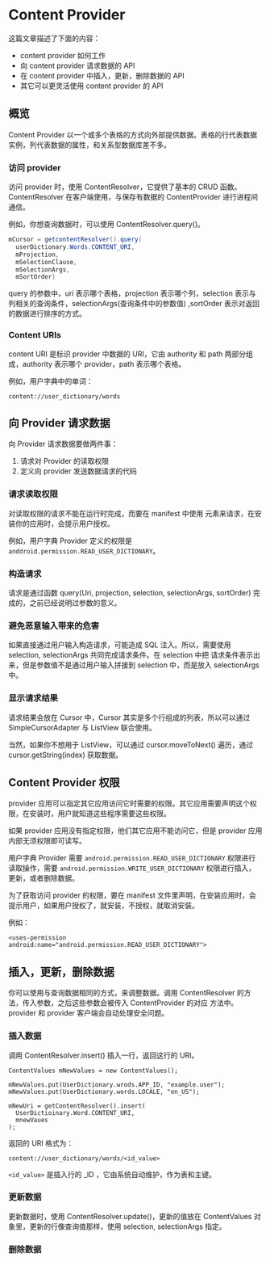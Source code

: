 # Content Provider

这篇文章描述了下面的内容：

* content provider 如何工作
* 向 content provider 请求数据的 API
* 在 content provider 中插入，更新，删除数据的 API
* 其它可以更灵活使用 content provider 的 API

## 概览
Content Provider 以一个或多个表格的方式向外部提供数据。表格的行代表数据实例，列代表数据的属性，和关系型数据库差不多。

### 访问 provider
访问 provider 时，使用 ContentResolver，它提供了基本的 CRUD 函数。ContentResolver 在客户端使用，与保存有数据的 ContentProvider
进行进程间通信。

例如，你想查询数据时，可以使用 ContentResolver.query()。

```java
mCursor = getcontentResolver().query(
  userDictionary.Words.CONTENT_URI,
  mProjection,
  mSelectionClause,
  mSelectionArgs,
  mSortOrder)
```

query 的参数中，uri 表示哪个表格，projection 表示哪个列，selection 表示与列相关的查询条件，selectionArgs(查询条件中的参数值) ,sortOrder 表示对返回的数据进行排序的方式。

### Content URIs
content URI 是标识 provider 中数据的 URI，它由 authority 和 path 两部分组成，authority 表示哪个 provider，path 表示哪个表格。

例如，用户字典中的单词：

```
content://user_dictionary/words
```

## 向 Provider 请求数据
向 Provider 请求数据要做两件事：

1. 请求对 Provider 的读取权限
2. 定义向 provider 发送数据请求的代码

### 请求读取权限
对读取权限的请求不能在运行时完成，而要在 manifest 中使用 <uses-permission> 元素来请求，在安装你的应用时，会提示用户授权。

例如，用户字典 Provider 定义的权限是 `anddroid.permission.READ_USER_DICTIONARY`。

### 构造请求
请求是通过函数 query(Uri, projection, selection, selectionArgs, sortOrder) 完成的，之前已经说明过参数的意义。

### 避免恶意输入带来的危害
如果直接通过用户输入构造请求，可能造成 SQL 注入。所以，需要使用 selection, selectionArgs 共同完成请求条件。在 selection 中把
请求条件表示出来，但是参数值不是通过用户输入拼接到 selection 中，而是放入 selectionArgs 中。

### 显示请求结果
请求结果会放在 Cursor 中，Cursor 其实是多个行组成的列表，所以可以通过  SimpleCursorAdapter 与 ListView 联合使用。

当然，如果你不想用于 ListView，可以通过 cursor.moveToNext() 遍历，通过 cursor.getString(index) 获取数据。

## Content Provider 权限
provider 应用可以指定其它应用访问它时需要的权限。其它应用需要声明这个权限，在安装时，用户就知道这些程序需要这些权限。

如果 provider 应用没有指定权限，他们其它应用不能访问它，但是 provider 应用内部无须权限即可读写。

用户字典 Provider 需要 `android.permission.READ_USER_DICTIONARY` 权限进行读取操作，需要 `android.permission.WRITE_USER_DICTIONARY` 权限进行插入，更新，或者删除数据。

为了获取访问 provider 的权限，要在 manifest 文件里声明，在安装应用时，会提示用户，如果用户授权了，就安装，不授权，就取消安装。

例如：

```
<uses-permission android:name="android.permission.READ_USER_DICTIONARY">
```

## 插入，更新，删除数据
你可以使用与查询数据相同的方式，来调整数据。调用 ContentResolver 的方法，传入参数，之后这些参数会被传入 ContentProvider 的对应
方法中。provider 和 provider 客户端会自动处理安全问题。

### 插入数据
调用 ContentResolver.insert() 插入一行，返回这行的 URI。

```
ContentValues mNewValues = new ContentValues();

mNewValues.put(UserDictionary.wrods.APP_ID, "example.user");
mNewValues.put(UserDictionary.words.LOCALE, "en_US");

mNewUri = getContentResolver().insert(
  UserDictioinary.Word.CONTENT_URI,
  mnewVaues
);
```

返回的 URI 格式为：

```
content://user_dictionary/words/<id_value>
```

`<id_value>` 是插入行的 _ID ，它由系统自动维护，作为表和主键。

### 更新数据
更新数据时，使用 ContentResolver.update()，更新的值放在 ContentValues 对象里，更新的行像查询值那样，使用 selection, selectionArgs 指定。

### 删除数据

